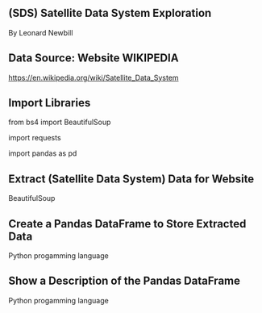 ## (SDS) Satellite Data System Exploration 

By Leonard Newbill

## Data Source: Website WIKIPEDIA
https://en.wikipedia.org/wiki/Satellite_Data_System

## Import Libraries
from bs4 import BeautifulSoup

import requests

import pandas as pd

## Extract (Satellite Data System) Data for Website
BeautifulSoup

## Create a Pandas DataFrame to Store Extracted Data
Python progamming language

## Show a Description of the Pandas DataFrame
Python progamming language

